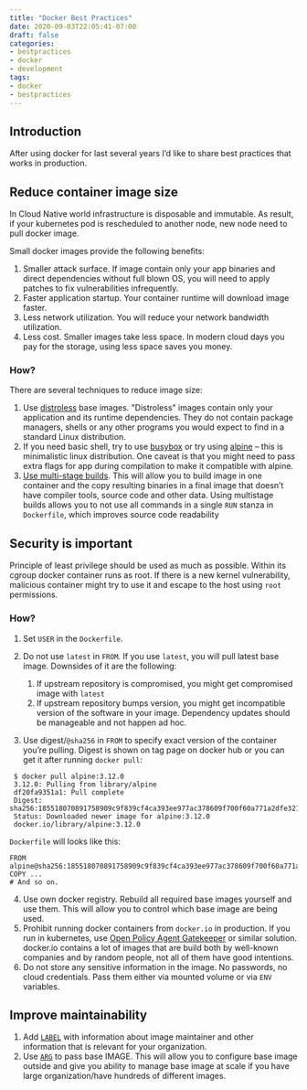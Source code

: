 ```yaml
---
title: "Docker Best Practices"
date: 2020-09-03T22:05:41-07:00
draft: false
categories:
- bestpractices
- docker
- development
tags:
- docker
- bestpractices
---
```


## Introduction 

After using docker for last several years I’d like to share best practices that works in production.

## Reduce container image size
In Cloud Native world infrastructure is disposable and immutable. As result, if your kubernetes pod is rescheduled to another node, new node need to pull docker image.

Small docker images provide the following benefits:

1. Smaller attack surface. If image contain only your app binaries and direct dependencies without full blown OS, you will need to apply patches to fix vulnerabilities infrequently. 
2. Faster application startup. Your container runtime will download image faster.
3. Less network utilization. You will reduce your network bandwidth utilization.
4. Less cost. Smaller images take less space. In modern cloud days you pay for the storage, using less space saves you money.

### How?
There are several techniques to reduce image size:

1. Use [distroless](https://github.com/GoogleContainerTools/distroless) base images. "Distroless" images contain only your application and its runtime dependencies. They do not contain package managers, shells or any other programs you would expect to find in a standard Linux distribution.
2. If you need basic shell, try to use [busybox](https://hub.docker.com/_/busybox) or try using [alpine](https://hub.docker.com/_/alpine) – this is minimalistic linux distribution. One caveat is that you might need to pass extra flags for app during compilation to make it compatible with alpine.
3. [Use multi-stage builds](https://docs.docker.com/develop/develop-images/multistage-build/). This will allow you to build image in one container and the copy resulting binaries in a final image that doesn’t have compiler tools, source code and other data. Using multistage builds allows you to not use all commands in a single `RUN` stanza in `Dockerfile`, which improves source code readability

## Security is important
Principle of least privilege should be used as much as possible. Within its cgroup docker container runs as root. If there is a new kernel vulnerability, malicious container might try to use it and escape to the host using 	`root` permissions.

### How?
1. Set `USER` in the `Dockerfile`.
2. Do not use `latest` in `FROM`. If you use `latest`, you will pull latest base image. Downsides of it are the following:

	1. If upstream repository is compromised, you might get compromised image with `latest`
	2. If upstream repository bumps version, you might get incompatible version of the software in your image. Dependency updates should be manageable and not happen ad hoc.
 
3. Use digest/`@sha256` in `FROM` to specify exact version of the container you’re pulling. Digest is shown on tag page on docker hub or you can get it after running `docker pull`:

```
 $ docker pull alpine:3.12.0
 3.12.0: Pulling from library/alpine
 df20fa9351a1: Pull complete
 Digest: sha256:185518070891758909c9f839cf4ca393ee977ac378609f700f60a771a2dfe321
 Status: Downloaded newer image for alpine:3.12.0
 docker.io/library/alpine:3.12.0
```

`Dockerfile` will looks like this:
	
```
FROM alpine@sha256:185518070891758909c9f839cf4ca393ee977ac378609f700f60a771a2dfe321
COPY ...
# And so on.
``` 
	
4. Use own docker registry. Rebuild all required base images yourself and use them. This will allow you to control which base image are being used.
5. Prohibit running docker containers from `docker.io` in production. If you run in kubernetes, use [Open Policy Agent Gatekeeper](https://github.com/open-policy-agent/gatekeeper) or similar solution. docker.io contains a lot of images that are build both by well-known companies and by random people, not all of them have good intentions.
6. Do not store any sensitive information in the image. No passwords, no cloud credentials. Pass them either via mounted volume or via `ENV` variables.

## Improve maintainability
1. Add [`LABEL`](https://docs.docker.com/engine/reference/builder/#label) with information about image maintainer and other information that is relevant for your organization.
2. Use [`ARG`](https://docs.docker.com/engine/reference/builder/#arg) to pass base IMAGE. This will allow you to configure base image outside and give you ability to manage base image at scale if you have large organization/have hundreds of different images.
